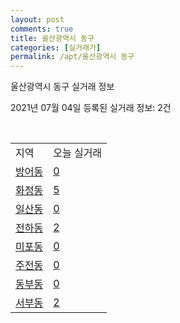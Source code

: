 ```yaml
---
layout: post
comments: true
title: 울산광역시 동구
categories: [실거래가]
permalink: /apt/울산광역시 동구
---
```


울산광역시 동구 실거래 정보

2021년 07월 04일 등록된 실거래 정보: 2건

<script type="text/javascript">
  google.charts.load('current', {'packages':['corechart']});
  google.charts.setOnLoadCallback(drawChart);

  function drawChart() {
    var data = google.visualization.arrayToDataTable([['거래일', '매매', '전월세', '전매'], ['20-07', 173, 145, 24], ['20-08', 117, 106, 4], ['20-09', 143, 97, 5], ['20-10', 195, 108, 6], ['20-11', 427, 143, 26], ['20-12', 355, 144, 522], ['21-01', 167, 137, 32], ['21-02', 126, 117, 17], ['21-03', 164, 129, 22], ['21-04', 154, 100, 41], ['21-05', 180, 106, 92], ['21-06', 273, 85, 10]]);

    var options = {
      title: '최근 유형별 거래량 추이',
      legend: { position: 'bottom' }
    };

    var chart = new google.visualization.LineChart(document.getElementById('columnchart_material'));
    chart.draw(data, (options));
  }
</script>

<div id="columnchart_material" style="width: 95%; margin-left: -35px"></div>
<br>
<table class="sortable">
  <tr>
    <td>지역</td>
    <td>오늘 실거래</td>
  </tr>

  
  <tr class="item">
    <td><a href="울산광역시 동구 방어동">방어동</a></td>
    <td><a href="울산광역시 동구 방어동">0</a></td>
  </tr>
    

  <tr class="item">
    <td><a href="울산광역시 동구 화정동">화정동</a></td>
    <td><a href="울산광역시 동구 화정동">5</a></td>
  </tr>
    

  <tr class="item">
    <td><a href="울산광역시 동구 일산동">일산동</a></td>
    <td><a href="울산광역시 동구 일산동">0</a></td>
  </tr>
    

  <tr class="item">
    <td><a href="울산광역시 동구 전하동">전하동</a></td>
    <td><a href="울산광역시 동구 전하동">2</a></td>
  </tr>
    

  <tr class="item">
    <td><a href="울산광역시 동구 미포동">미포동</a></td>
    <td><a href="울산광역시 동구 미포동">0</a></td>
  </tr>
    

  <tr class="item">
    <td><a href="울산광역시 동구 주전동">주전동</a></td>
    <td><a href="울산광역시 동구 주전동">0</a></td>
  </tr>
    

  <tr class="item">
    <td><a href="울산광역시 동구 동부동">동부동</a></td>
    <td><a href="울산광역시 동구 동부동">0</a></td>
  </tr>
    

  <tr class="item">
    <td><a href="울산광역시 동구 서부동">서부동</a></td>
    <td><a href="울산광역시 동구 서부동">2</a></td>
  </tr>
    


</table>


    